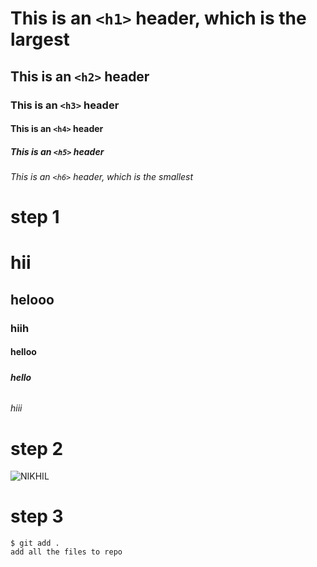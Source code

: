 # This is an `<h1>` header, which is the largest
## This is an `<h2>` header
### This is an `<h3>` header
#### This is an `<h4>` header
##### This is an `<h5>` header
###### This is an `<h6>` header, which is the smallest

# step 1
# <h1>hii</h1>
## <h2>helooo</h2>
### <h3>hiih</h3>
#### <h4>helloo</h4>
##### <h5>hello</h5>
###### <h6>hiii</h6>


# step 2
![NIKHIL](https://github.com/Exp-Communicate-Using-Markdown-Cohort-1/series-communicate-using-markdown-Nikhil-coder390/assets/117470300/b9643907-79ee-475f-9a0c-99889f673e3e)


# step 3 
```
$ git add .
add all the files to repo
```
